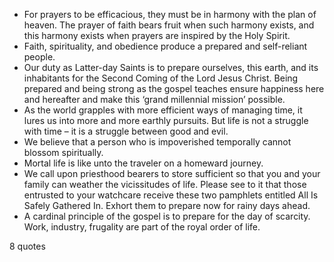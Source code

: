  - For prayers to be efficacious, they must be in harmony with the plan of heaven. The prayer of faith bears fruit when such harmony exists, and this harmony exists when prayers are inspired by the Holy Spirit.
 - Faith, spirituality, and obedience produce a prepared and self-reliant people.
 - Our duty as Latter-day Saints is to prepare ourselves, this earth, and its inhabitants for the Second Coming of the Lord Jesus Christ. Being prepared and being strong as the gospel teaches ensure happiness here and hereafter and make this ‘grand millennial mission’ possible.
 - As the world grapples with more efficient ways of managing time, it lures us into more and more earthly pursuits. But life is not a struggle with time – it is a struggle between good and evil.
 - We believe that a person who is impoverished temporally cannot blossom spiritually.
 - Mortal life is like unto the traveler on a homeward journey.
 - We call upon priesthood bearers to store sufficient so that you and your family can weather the vicissitudes of life. Please see to it that those entrusted to your watchcare receive these two pamphlets entitled All Is Safely Gathered In. Exhort them to prepare now for rainy days ahead.
 - A cardinal principle of the gospel is to prepare for the day of scarcity. Work, industry, frugality are part of the royal order of life.

8 quotes